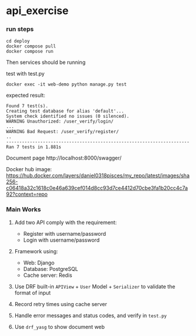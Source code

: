 # api_exercise

### run steps
```
cd deploy
docker compose pull
docker compose run
```
Then services should be running

test with test.py
```
docker exec -it web-demo python manage.py test
```
expected result:
```
Found 7 test(s).
Creating test database for alias 'default'...
System check identified no issues (0 silenced).
WARNING Unauthorized: /user_verify/login/
...
WARNING Bad Request: /user_verify/register/
..
----------------------------------------------------------------------
Ran 7 tests in 1.881s
```

Document page
http://localhost:8000/swagger/

Docker hub image:
https://hub.docker.com/layers/daniel0318pisces/my_repo/latest/images/sha256-c06418a32c1618c0e46a639cef014d8cc93d7ce4412d70cbe3fa1b20cc4c7a92?context=repo

### Main Works

1. Add two API comply with the requirement:
   - Register with username/password
   - Login with username/password

2. Framework using:
   - Web: Django
   - Database: PostgreSQL
   - Cache server: Redis

3. Use DRF built-in `APIView` + `User` Model + `Serializer` to validate the format of input

4. Record retry times using cache server

5. Handle error messages and status codes, and verify in `test.py`

6. Use `drf_yasg` to show document web
